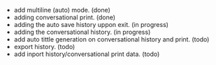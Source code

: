 - add multiline (auto) mode. (done)
- adding conversational print. (done)
- adding the auto save history uppon exit. (in progress)
- adding the conversational history. (in progress)
- add auto tittle generation on conversational history and print. (todo)
- export history. (todo)
- add inport history/conversational print data. (todo)
